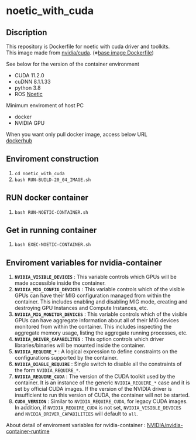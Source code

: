 # noetic_with_cuda

## Discription
This repository is Dockerfile for noetic with cuda driver and toolkits.<br>
This image made from [nvidia/cuda](https://hub.docker.com/r/nvidia/cuda). (※[base image Dockerfile](https://gitlab.com/nvidia/container-images/cuda/-/tree/master/dist/11.2.0/ubuntu2004/devel))<br>

See below for the version of the container environment<br>
- CUDA 11.2.0
- cuDNN 8.1.1.33
- python 3.8
- ROS [Noetic](http://wiki.ros.org/noetic/Installation/Ubuntu) <br>

Minimum enviroment of host PC<br>
- docker
- NVIDIA GPU

When you want only pull docker image, access below URL <br>
[dockerhub](https://hub.docker.com/repository/docker/sarubito2020/noetic_cuda_cudnn/general)

## Enviroment construction
1. ```cd noetic_with_cuda```
2. ```bash RUN-BUILD-20_04_IMAGE.sh```

## RUN docker container
1. ```bash RUN-NOETIC-CONTAINER.sh```

## Get in running container
1. ```bash EXEC-NOETIC-CONTAINER.sh```


## Enviroment variables for nvidia-container
1. **`NVIDIA_VISIBLE_DEVICES`** : This variable controls which GPUs will be made accessible inside the container. <br>
2. **`NVIDIA_MIG_CONFIG_DEVICES`** : This variable controls which of the visible GPUs can have their MIG configuration managed from within the container. This includes enabling and disabling MIG mode, creating and destroying GPU Instances and Compute Instances, etc.<br>
3. **`NVIDIA_MIG_MONITOR_DEVICES`** : This variable controls which of the visible GPUs can have aggregate information about all of their MIG devices monitored from within the container. This includes inspecting the aggregate memory usage, listing the aggregate running processes, etc.<br>
4. **`NVIDIA_DRIVER_CAPABILITES`** : This option controls which driver libraries/binaries will be mounted inside the container.<br>
5. **`NVIDIA_REQUIRE_*`** : A logical expression to define constraints on the configurations supported by the container.<br>
6. **`NVIDIA_DIABLE_REQUIRE`** : Single switch to disable all the constraints of the form `NVIDIA_REQUIRE_*`.
7. **`NVIDIA_REQUIRE_CUDA`** : The version of the CUDA toolkit used by the container. It is an instance of the generic `NVIDIA_REQUIRE_*` case and it is set by official CUDA images. If the version of the NVIDIA driver is insufficient to run this version of CUDA, the container will not be started.
8. **`CUDA_VERSION`** : Similar to `NVIDIA_REQUIRE_CUDA`, for legacy CUDA images.
In addition, if `NVIDIA_REQUIRE_CUDA` is not set, `NVIDIA_VISIBLE_DEVICES` and `NVIDIA_DRIVER_CAPABILITIES` will default to `all`. <br>

About detail of enviroment variables for nvidia-container : [NVIDIA/nvidia-container-runtime](https://github.com/NVIDIA/nvidia-container-runtime)
